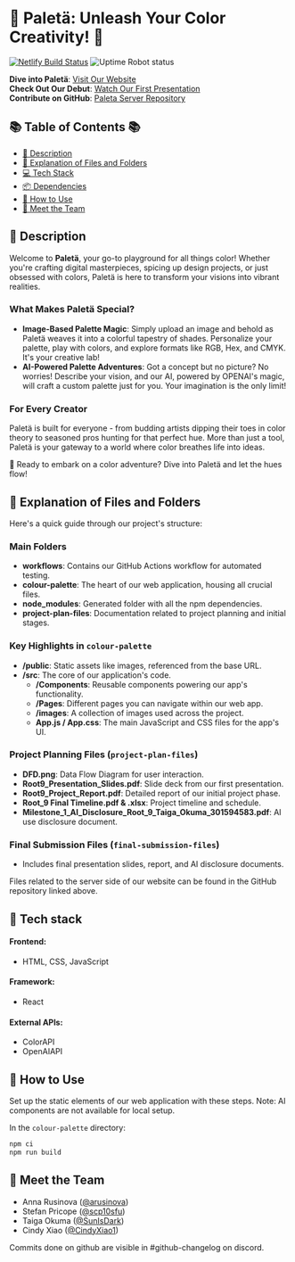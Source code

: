# 🎨 Paletä: Unleash Your Color Creativity! 🌈

[![Netlify Build Status](https://api.netlify.com/api/v1/badges/4c366889-27a9-4dd6-b40f-b30a9a022862/deploy-status)](https://mypaleta.netlify.app/)
![Uptime Robot status](https://img.shields.io/uptimerobot/status/m795784458-8d1674ba3b95c4e625503e31)

**Dive into Paletä**: [Visit Our Website](https://mypaleta.netlify.app/)<br>
**Check Out Our Debut**: [Watch Our First Presentation](https://drive.google.com/file/d/1D5xowmShwgpPiy_jJseGULDg8wyn9yxM/view?usp=sharing)<br>
**Contribute on GitHub**: [Paleta Server Repository](https://github.com/scp10sfu/Paleta-Server)

## 📚 Table of Contents 📚

- [🌟 Description](#-description)
- [📁 Explanation of Files and Folders](#-explanation-of-files-and-folders)
- [💻 Tech Stack](#-tech-stack)
- [📦 Dependencies](#-dependencies)
- [🚀 How to Use](#-how-to-use)
- [👥 Meet the Team](#-meet-the-team)

## 🌟 Description

Welcome to **Paletä**, your go-to playground for all things color! Whether you're crafting digital masterpieces, spicing up design projects, or just obsessed with colors, Paletä is here to transform your visions into vibrant realities.

### What Makes Paletä Special?

- **Image-Based Palette Magic**: Simply upload an image and behold as Paletä weaves it into a colorful tapestry of shades. Personalize your palette, play with colors, and explore formats like RGB, Hex, and CMYK. It's your creative lab!
- **AI-Powered Palette Adventures**: Got a concept but no picture? No worries! Describe your vision, and our AI, powered by OPENAI's magic, will craft a custom palette just for you. Your imagination is the only limit!

### For Every Creator

Paletä is built for everyone - from budding artists dipping their toes in color theory to seasoned pros hunting for that perfect hue. More than just a tool, Paletä is your gateway to a world where color breathes life into ideas.

🎨 Ready to embark on a color adventure? Dive into Paletä and let the hues flow!

## 📖 Explanation of Files and Folders

Here's a quick guide through our project's structure:

### Main Folders

- **workflows**: Contains our GitHub Actions workflow for automated testing.
- **colour-palette**: The heart of our web application, housing all crucial files.
- **node_modules**: Generated folder with all the npm dependencies.
- **project-plan-files**: Documentation related to project planning and initial stages.

### Key Highlights in `colour-palette`

- **/public**: Static assets like images, referenced from the base URL.
- **/src**: The core of our application's code.
  - **/Components**: Reusable components powering our app's functionality.
  - **/Pages**: Different pages you can navigate within our web app.
  - **/images**: A collection of images used across the project.
  - **App.js / App.css**: The main JavaScript and CSS files for the app's UI.

### Project Planning Files (`project-plan-files`)

- **DFD.png**: Data Flow Diagram for user interaction.
- **Root9_Presentation_Slides.pdf**: Slide deck from our first presentation.
- **Root9_Project_Report.pdf**: Detailed report of our initial project phase.
- **Root_9 Final Timeline.pdf & .xlsx**: Project timeline and schedule.
- **Milestone_1_AI_Disclosure_Root_9_Taiga_Okuma_301594583.pdf**: AI use disclosure document.

### Final Submission Files (`final-submission-files`)

- Includes final presentation slides, report, and AI disclosure documents.

Files related to the server side of our website can be found in the GitHub repository linked above.

## 🔧 Tech stack

#### Frontend:

- HTML, CSS, JavaScript

#### Framework:

- React

#### External APIs:

- ColorAPI
- OpenAIAPI

## 🚀 How to Use

Set up the static elements of our web application with these steps. Note: AI components are not available for local setup.

In the `colour-palette` directory:

```bash
npm ci
npm run build
```

## 👥 Meet the Team

- Anna Rusinova ([@arusinova](https://github.com/arusinova))
- Stefan Pricope ([@scp10sfu](https://github.com/scp10sfu))
- Taiga Okuma ([@SunIsDark](https://github.com/SunIsDark))
- Cindy Xiao ([@CindyXiao1](https://github.com/CindyXiao1))

Commits done on github are visible in #github-changelog on discord.

